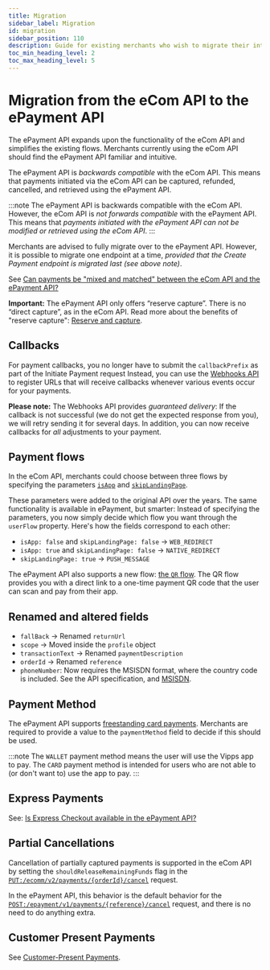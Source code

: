 ```yaml
---
title: Migration
sidebar_label: Migration
id: migration
sidebar_position: 110
description: Guide for existing merchants who wish to migrate their integration to the ePayment API.
toc_min_heading_level: 2
toc_max_heading_level: 5
---
```



# Migration from the eCom API to the ePayment API

The ePayment API expands upon the functionality of the eCom API and simplifies the existing flows.
Merchants currently using the eCom API should find the ePayment API familiar and intuitive.

The ePayment API is *backwards compatible* with the eCom API. This means that payments initiated
via the eCom API can be captured, refunded, cancelled, and retrieved using the ePayment API.

:::note
The ePayment API is backwards compatible with the eCom API. However, the eCom API is *not forwards compatible* with the ePayment API. This means that *payments initiated with the ePayment API can not be modified or retrieved using the eCom API*.
:::

Merchants are advised to fully migrate over to the ePayment API. However, it is possible to migrate one endpoint at a time, *provided that the Create Payment endpoint is migrated last (see above note)*.

See
[Can payments be "mixed and matched" between the eCom API and the ePayment API?](https://developer.vippsmobilepay.com/docs/APIs/epayment-api/faq/#can-payments-be-mixed-and-matched-between-the-ecom-api-and-the-epayment-api)

**Important:**
The ePayment API only offers “reserve capture”. There is no “direct capture”, as
in the eCom API. Read more about the benefits of "reserve capture":
[Reserve and capture](https://developer.vippsmobilepay.com/docs/knowledge-base/reserve-and-capture).

## Callbacks

For payment callbacks, you no longer have to submit the `callbackPrefix` as part of the Initiate Payment request
Instead, you can use the
[Webhooks API](https://developer.vippsmobilepay.com/docs/APIs/epayment-api/features/webhooks)
to register URLs that will receive callbacks whenever various events occur for your payments.

**Please note:** The Webhooks API provides *guaranteed delivery*: If the callback is not successful
(we do not get the expected response from you), we will retry sending it for several days.
In addition, you can now receive callbacks for *all* adjustments to your payment.

## Payment flows

In the eCom API, merchants could choose between three flows by specifying the parameters
[`isApp`](https://developer.vippsmobilepay.com/docs/knowledge-base/isApp/)
and
[`skipLandingPage`](https://developer.vippsmobilepay.com/docs/knowledge-base/landing-page/#skip-landing-page).

These parameters were added to the original API over the years. The same functionality is available in ePayment,
but smarter: Instead of specifying the parameters, you now simply decide which flow you want through the
`userFlow` property. Here's how the fields correspond to each other:

* `isApp: false` and `skipLandingPage: false` -> `WEB_REDIRECT`
* `isApp: true` and `skipLandingPage: false`  -> `NATIVE_REDIRECT`
* `skipLandingPage: true`                     -> `PUSH_MESSAGE`

The ePayment API also supports a new flow:
[the `QR` flow](https://developer.vippsmobilepay.com/docs/APIs/epayment-api/features/qr-payments).
The QR flow provides you with a direct link to a one-time payment QR code that the user can scan and pay from their app.

## Renamed and altered fields

* `fallBack` -> Renamed `returnUrl`
* `scope` -> Moved inside the `profile` object
* `transactionText` -> Renamed `paymentDescription`
* `orderId` -> Renamed `reference`
* `phoneNumber`: Now requires the MSISDN format, where the country code is included. See the API specification, and [MSISDN](https://en.wikipedia.org/wiki/MSISDN).

## Payment Method

The ePayment API supports [freestanding card payments](https://developer.vippsmobilepay.com/docs/APIs/epayment-api/features/free-standing-card-payments). Merchants are required to provide a value to the `paymentMethod` field to decide if this should be used.

:::note
The `WALLET` payment method means the user will use the Vipps app to pay.  The `CARD` payment method is intended for users who are not able to (or don't want to) use the app to pay.
:::

## Express Payments

See:
[Is Express Checkout available in the ePayment API?](https://developer.vippsmobilepay.com/docs/APIs/epayment-api/faq/#is-express-checkout-available-in-the-epayment-api)

## Partial Cancellations

Cancellation of partially captured payments is supported in the eCom API by setting the `shouldReleaseRemainingFunds` flag
in the
[`PUT:/ecomm/v2/payments/{orderId}/cancel`](https://developer.vippsmobilepay.com/api/ecom/#tag/Vipps-eCom-API/operation/cancelPaymentRequestUsingPUT)
request.

In the ePayment API, this behavior is the default behavior for the
[`POST:/epayment/v1/payments/{reference}/cancel`](https://developer.vippsmobilepay.com/api/epayment/#tag/AdjustPayments/operation/cancelPayment)
request, and there is no need to do anything extra.

## Customer Present Payments

See [Customer-Present Payments](https://developer.vippsmobilepay.com/docs/APIs/epayment-api/features/customer-present-payments).
